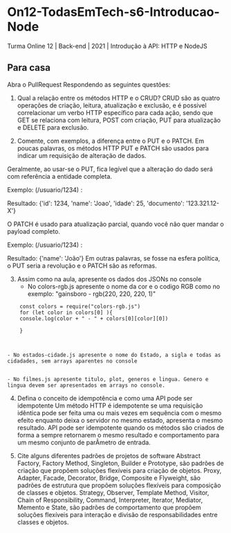 # On12-TodasEmTech-s6-Introducao-Node
Turma Online 12 | Back-end | 2021 | Introdução à API:
HTTP e NodeJS

## Para casa
Abra o PullRequest Respondendo as seguintes questões:

1) Qual a relação entre os métodos HTTP e o CRUD?
CRUD são as quatro operações de criação, leitura, atualização e exclusão, e é possivel correlacionar um verbo HTTP específico para cada ação, sendo que GET se relaciona com leitura, POST com criação, PUT para atualização e DELETE para exclusão.

2) Comente, com exemplos, a diferença entre o PUT e o PATCH.
Em poucas palavras, os métodos HTTP PUT e PATCH são usados para indicar um requisição de alteração de dados.

Geralmente, ao usar-se o PUT, fica legível que a alteração do dado será com referência a entidade completa.

Exemplo: (/usuario/1234) :

Resultado: {'id': 1234, 'name': 'Joao', 'idade': 25, 'documento': '123.321.12-X'}

O PATCH é usado para atualização parcial, quando você não quer mandar o payload completo.

Exemplo: (/usuario/1234) :

Resultado: {'name': 'João'}
Em outras palavras, se fosse na esfera política, o PUT seria a revolução e o PATCH são as reformas.

3) Assim como na aula, apresente os dados dos JSONs no console 
    - No colors-rgb.js apresente o nome da cor e o codigo RGB como no exemplo: "gainsboro - rgb(220, 220, 220, 1)"

```
    const colors = require("colors-rgb.js")
    for (let color in colors[0] ){
    console.log(color + " - " + colors[0][color][0])
    
    }
    
    
```
    - No estados-cidade.js apresente o nome do Estado, a sigla e todas as cidadades, sem arrays aparentes no console


    - No filmes.js apresente titulo, plot, generos e lingua. Genero e lingua devem ser apresentados em arrays no console.

4) Defina o conceito de idempotência e como uma API pode ser idempotente
Um método HTTP é idempotente se uma requisição idêntica pode ser feita uma ou mais vezes em sequência com o mesmo efeito enquanto deixa o servidor no mesmo estado, apresenta o mesmo resultado. API pode ser idempotente quando os métodos são criados de forma a sempre retornarem o mesmo resultado e comportamento para um mesmo conjunto de parÂmetro de entrada.


5) Cite alguns diferentes padrões de projetos de software
Abstract Factory, Factory Method, Singleton, Builder e Prototype, são padrões de criação que propõem soluções flexíveis para criação de objetos. 
Proxy, Adapter, Facade, Decorator, Bridge, Composite e Flyweight, são padrões de estrutura que propõem soluções flexíveis para composição de classes e objetos.
Strategy, Observer, Template Method, Visitor, Chain of Responsibility, Command, Interpreter, Iterator, Mediator, Memento e State, são padrões de comportamento que propõem soluções flexíveis para interação e divisão de responsabilidades entre classes e objetos.
